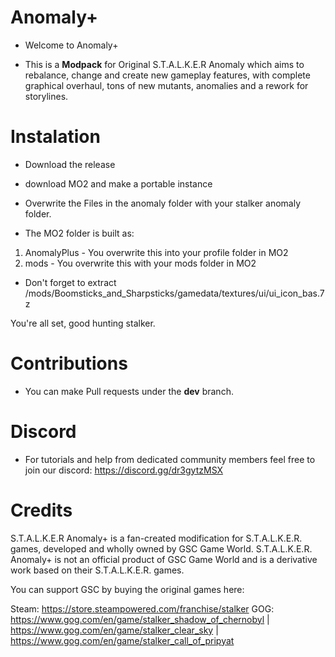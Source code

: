 # Anomaly+

- Welcome to Anomaly+

- This is a **Modpack** for Original S.T.A.L.K.E.R Anomaly which aims to rebalance, change and create new gameplay features, with complete graphical overhaul, tons of new mutants, anomalies and a rework for storylines.

# Instalation

- Download the release

- download MO2 and make a portable instance

- Overwrite the Files in the anomaly folder with your stalker anomaly folder.

- The MO2 folder is built as:
1. AnomalyPlus - You overwrite this into your profile folder in MO2
2. mods - You overwrite this with your mods folder in MO2 
  
- Don't forget to extract /mods/Boomsticks_and_Sharpsticks/gamedata/textures/ui/ui_icon_bas.7z
 
You're all set, good hunting stalker.

# Contributions

-  You can make Pull requests under the **dev** branch.

# Discord

- For tutorials and help from dedicated community members feel free to join our discord:
https://discord.gg/dr3gytzMSX

# Credits
S.T.A.L.K.E.R Anomaly+ is a fan-created modification for S.T.A.L.K.E.R. games, developed and wholly owned by GSC Game World. S.T.A.L.K.E.R. Anomaly+ is not an official product of GSC Game World and is a derivative work based on their S.T.A.L.K.E.R. games.

You can support GSC by buying the original games here:

Steam: https://store.steampowered.com/franchise/stalker GOG: https://www.gog.com/en/game/stalker_shadow_of_chernobyl | https://www.gog.com/en/game/stalker_clear_sky | https://www.gog.com/en/game/stalker_call_of_pripyat
